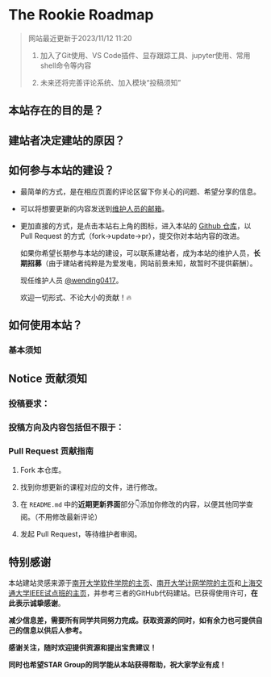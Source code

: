 # The Rookie Roadmap

> 网站最近更新于2023/11/12 11:20
>  
> 1. 加入了Git使用、VS Code插件、显存跟踪工具、jupyter使用、常用shell命令等内容
>
> 3. 未来还将完善评论系统、加入模块“投稿须知”

## 本站存在的目的是？



## 建站者决定建站的原因？



## 如何参与本站的建设？

- 最简单的方式，是在相应页面的评论区留下你关心的问题、希望分享的信息。

- 可以将想要更新的内容发送到[维护人员的邮箱](mailto:yangyywl@gmail.com)。

- 更加直接的方式，是点击本站右上角的图标，进入本站的 [Github 仓库](https://github.com/RookieMap/RookieMap.github.io)，以 Pull Request 的方式（fork->update->pr），提交你对本站内容的改进。

  如果你希望长期参与本站的建设，可以联系建站者，成为本站的维护人员，**长期招募**（由于建站者纯粹是为爱发电，网站前景未知，故暂时不提供薪酬）。

  现任维护人员 [@wending0417](https://github.com/wending0417/)。

  欢迎一切形式、不论大小的贡献！🔥

## 如何使用本站？

### 基本须知



## Notice 贡献须知

### **投稿要求**：



### **投稿方向及内容包括但不限于：**



### Pull Request 贡献指南

1. Fork 本仓库。

2. 找到你想更新的课程对应的文件，进行修改。

3. 在 `README.md` 中的**近期更新界面**部分👇添加你修改的内容，以便其他同学查阅。（不用修改最新评论）

4. 发起 Pull Request，等待维护者审阅。

## 特别感谢

本站建站灵感来源于[南开大学软件学院的主页](https://nkuse.icu/)、[南开大学计网学院的主页](https://nkucs.icu/)和[上海交通大学IEEE试点班的主页](https://ieee.icu/)，并参考三者的GitHub代码建站。已获得使用许可，**在此表示诚挚感谢**。

**减少信息差，需要所有同学共同努力完成。获取资源的同时，如有余力也可提供自己的信息以供后人参考。**

**感谢关注，随时欢迎提供资源和提出宝贵建议！**

**同时也希望STAR Group的同学能从本站获得帮助，祝大家学业有成！**
